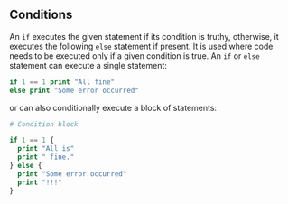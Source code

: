 
## Conditions
An `if` executes the given statement if its condition is truthy, otherwise, it executes the following `else` statement if present. It is used where code needs to be executed only if a given condition is true. An `if` or `else` statement can execute a single statement:
```php
if 1 == 1 print "All fine"
else print "Some error occurred"
```
or can also conditionally execute a block of statements:
```php
# Condition block

if 1 == 1 {
  print "All is"
  print " fine."
} else {
  print "Some error occurred"
  print "!!!"
}
```
